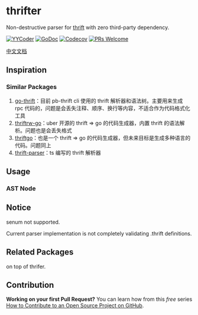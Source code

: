 # thrifter
Non-destructive parser for [thrift](https://thrift.apache.org/docs/types.html) with zero third-party dependency.

[![YYCoder](https://circleci.com/gh/YYCoder/thrifter.svg?style=svg)](https://app.circleci.com/pipelines/github/YYCoder/thrifter)
[![GoDoc](https://pkg.go.dev/badge/github.com/YYCoder/thrifter)](https://pkg.go.dev/github.com/YYCoder/thrifter)
[![Codecov](https://codecov.io/gh/YYCoder/thrifter/branch/master/graph/badge.svg)](https://codecov.io/gh/YYCoder/thrifter)
[![PRs Welcome](https://img.shields.io/badge/PRs-welcome-brightgreen.svg?style=flat-square)](http://makeapullrequest.com)


[中文文档](./docs/cn.md)

## Inspiration

### Similar Packages
1. [go-thrift](https://github.com/samuel/go-thrift)：目前 pb-thrift cli 使用的 thrift 解析器和语法树。主要用来生成 rpc 代码的，问题是会丢失注释、顺序、换行等内容，不适合作为代码格式化工具
2. [thriftrw-go](https://github.com/thriftrw/thriftrw-go)：uber 开源的 thrift ⇒ go 的代码生成器，内置 thrift 的语法解析。问题也是会丢失格式
3. [thriftgo](https://github.com/cloudwego/thriftgo)：也是一个 thrift ⇒ go 的代码生成器，但未来目标是生成多种语言的代码。问题同上
4. [thrift-parser](https://github.com/creditkarma/thrift-parser)：ts 编写的 thrift 解析器

## Usage

### AST Node

## Notice
senum not supported.

Current parser implementation is not completely validating .thrift definitions.

## Related Packages
on top of thrifer.

## Contribution
**Working on your first Pull Request?** You can learn how from this *free* series [How to Contribute to an Open Source Project on GitHub](https://kcd.im/pull-request).